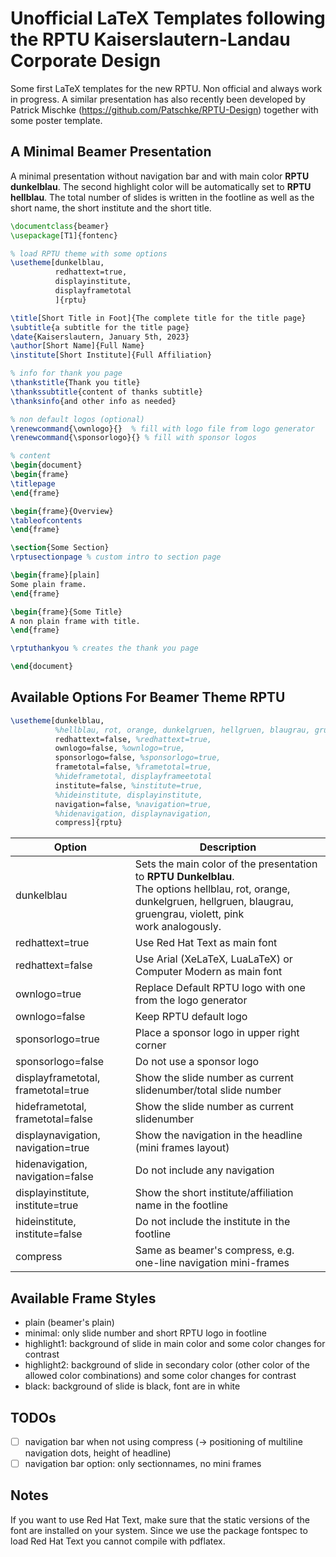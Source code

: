 # Unofficial LaTeX Templates following the RPTU Kaiserslautern-Landau Corporate Design

Some first LaTeX templates for the new RPTU. Non official and always work in progress.
A similar presentation has also recently been developed by Patrick Mischke (https://github.com/Patschke/RPTU-Design) together with some poster template.


## A Minimal Beamer Presentation

A minimal presentation without navigation bar and with main color **RPTU dunkelblau**. The second highlight color will be automatically set to **RPTU hellblau**. The total number of slides is written in the footline as well as the short name, the short institute and the short title.

```latex
\documentclass{beamer}
\usepackage[T1]{fontenc}

% load RPTU theme with some options
\usetheme[dunkelblau,
		  redhattext=true,
		  displayinstitute,       
		  displayframetotal
		  ]{rptu}

\title[Short Title in Foot]{The complete title for the title page}
\subtitle{a subtitle for the title page}
\date{Kaiserslautern, January 5th, 2023}
\author[Short Name]{Full Name}
\institute[Short Institute]{Full Affiliation}

% info for thank you page
\thankstitle{Thank you title}
\thankssubtitle{content of thanks subtitle}
\thanksinfo{and other info as needed}

% non default logos (optional)
\renewcommand{\ownlogo}{}  % fill with logo file from logo generator
\renewcommand{\sponsorlogo}{} % fill with sponsor logos

% content
\begin{document}
\begin{frame}
\titlepage
\end{frame}

\begin{frame}{Overview}
\tableofcontents
\end{frame}

\section{Some Section}
\rptusectionpage % custom intro to section page

\begin{frame}[plain]
Some plain frame.
\end{frame}

\begin{frame}{Some Title}
A non plain frame with title.
\end{frame}

\rptuthankyou % creates the thank you page

\end{document}
```

## Available Options For Beamer Theme RPTU

```latex
\usetheme[dunkelblau,
          %hellblau, rot, orange, dunkelgruen, hellgruen, blaugrau, gruengrau, violett, pink,
          redhattext=false, %redhattext=true,
          ownlogo=false, %ownlogo=true,
          sponsorlogo=false, %sponsorlogo=true,
          frametotal=false, %frametotal=true,
          %hideframetotal, displayframeetotal
          institute=false, %institute=true,
          %hideinstitute, displayinstitute,
          navigation=false, %navigation=true,
          %hidenavigation, displaynavigation,
          compress]{rptu}
```

| Option | Description |
| ---------|------------|
| dunkelblau | Sets the main color of the presentation to **RPTU Dunkelblau**. <br> The options hellblau, rot, orange, dunkelgruen, hellgruen, blaugrau, gruengrau, violett, pink <br> work analogously. |
| redhattext=true | Use Red Hat Text as main font |
| redhattext=false | Use Arial (XeLaTeX, LuaLaTeX) or Computer Modern as main font |
| ownlogo=true | Replace Default RPTU logo with one from the logo generator|
| ownlogo=false | Keep RPTU default logo |
| sponsorlogo=true | Place a sponsor logo in upper right corner |
| sponsorlogo=false | Do not use a sponsor logo|
| displayframetotal, frametotal=true | Show the slide number as current slidenumber/total slide number|
| hideframetotal, frametotal=false| Show the slide number as current slidenumber|
| displaynavigation, navigation=true | Show the navigation in the headline (mini frames layout)|
| hidenavigation, navigation=false| Do not include any navigation |
| displayinstitute, institute=true | Show the short institute/affiliation name in the footline|
| hideinstitute, institute=false| Do not include the institute in the footline |
| compress| Same as beamer's compress, e.g. one-line navigation mini-frames|

## Available Frame Styles

- plain (beamer's plain)
- minimal: only slide number and short RPTU logo in footline
- highlight1: background of slide in main color and some color changes for contrast
- highlight2: background of slide in secondary color (other color of the allowed color combinations) and some color changes for contrast
- black: background of slide is black, font are in white

## TODOs

- [ ] navigation bar when not using compress (-> positioning of multiline navigation dots, height of headline)
- [ ] navigation bar option: only sectionnames, no mini frames

## Notes

If you want to use Red Hat Text, make sure that the static versions of the font are installed on your system. Since we use the package fontspec to load Red Hat Text you cannot compile with pdflatex.
